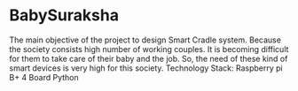 # BabySuraksha
The main objective of the project to design Smart Cradle system. Because the society consists high number of working couples. It is becoming difficult for them to take care of their baby and the job. So, the need of these kind of smart devices is very high for this society.
Technology Stack:
Raspberry pi B+ 4 Board
Python

